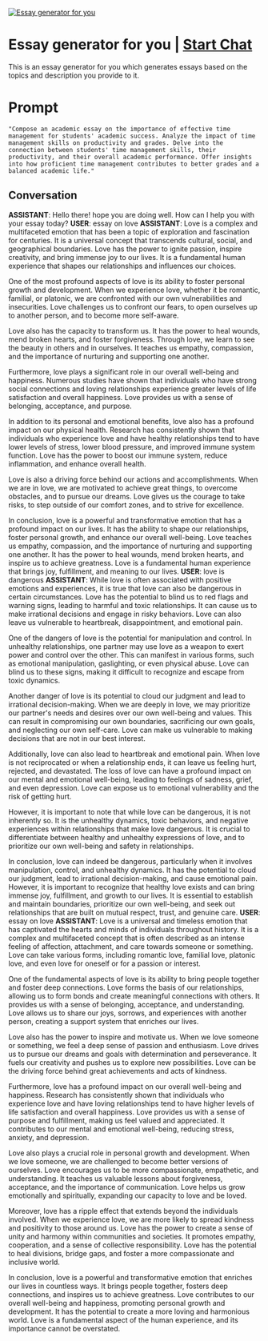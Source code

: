 
[![Essay generator for you](https://flow-prompt-covers.s3.us-west-1.amazonaws.com/icon/Flat/i3.png)](https://gptcall.net/chat.html?data=%7B%22contact%22%3A%7B%22id%22%3A%22kRKeSlaTr3W5wfRrxvN6T%22%2C%22flow%22%3Atrue%7D%7D)
# Essay generator for you | [Start Chat](https://gptcall.net/chat.html?data=%7B%22contact%22%3A%7B%22id%22%3A%22kRKeSlaTr3W5wfRrxvN6T%22%2C%22flow%22%3Atrue%7D%7D)
This is an essay generator for you which generates essays based on the topics and description you provide to it.

# Prompt

```
"Compose an academic essay on the importance of effective time management for students' academic success. Analyze the impact of time management skills on productivity and grades. Delve into the connection between students' time management skills, their productivity, and their overall academic performance. Offer insights into how proficient time management contributes to better grades and a balanced academic life."
```

## Conversation

**ASSISTANT**: Hello there! hope you are doing well. How can I help you with your essay today?
**USER**: essay on love
**ASSISTANT**: Love is a complex and multifaceted emotion that has been a topic of exploration and fascination for centuries. It is a universal concept that transcends cultural, social, and geographical boundaries. Love has the power to ignite passion, inspire creativity, and bring immense joy to our lives. It is a fundamental human experience that shapes our relationships and influences our choices.



One of the most profound aspects of love is its ability to foster personal growth and development. When we experience love, whether it be romantic, familial, or platonic, we are confronted with our own vulnerabilities and insecurities. Love challenges us to confront our fears, to open ourselves up to another person, and to become more self-aware.



Love also has the capacity to transform us. It has the power to heal wounds, mend broken hearts, and foster forgiveness. Through love, we learn to see the beauty in others and in ourselves. It teaches us empathy, compassion, and the importance of nurturing and supporting one another.



Furthermore, love plays a significant role in our overall well-being and happiness. Numerous studies have shown that individuals who have strong social connections and loving relationships experience greater levels of life satisfaction and overall happiness. Love provides us with a sense of belonging, acceptance, and purpose.



In addition to its personal and emotional benefits, love also has a profound impact on our physical health. Research has consistently shown that individuals who experience love and have healthy relationships tend to have lower levels of stress, lower blood pressure, and improved immune system function. Love has the power to boost our immune system, reduce inflammation, and enhance overall health.



Love is also a driving force behind our actions and accomplishments. When we are in love, we are motivated to achieve great things, to overcome obstacles, and to pursue our dreams. Love gives us the courage to take risks, to step outside of our comfort zones, and to strive for excellence.



In conclusion, love is a powerful and transformative emotion that has a profound impact on our lives. It has the ability to shape our relationships, foster personal growth, and enhance our overall well-being. Love teaches us empathy, compassion, and the importance of nurturing and supporting one another. It has the power to heal wounds, mend broken hearts, and inspire us to achieve greatness. Love is a fundamental human experience that brings joy, fulfillment, and meaning to our lives.
**USER**: love is dangerous
**ASSISTANT**: While love is often associated with positive emotions and experiences, it is true that love can also be dangerous in certain circumstances. Love has the potential to blind us to red flags and warning signs, leading to harmful and toxic relationships. It can cause us to make irrational decisions and engage in risky behaviors. Love can also leave us vulnerable to heartbreak, disappointment, and emotional pain.



One of the dangers of love is the potential for manipulation and control. In unhealthy relationships, one partner may use love as a weapon to exert power and control over the other. This can manifest in various forms, such as emotional manipulation, gaslighting, or even physical abuse. Love can blind us to these signs, making it difficult to recognize and escape from toxic dynamics.



Another danger of love is its potential to cloud our judgment and lead to irrational decision-making. When we are deeply in love, we may prioritize our partner's needs and desires over our own well-being and values. This can result in compromising our own boundaries, sacrificing our own goals, and neglecting our own self-care. Love can make us vulnerable to making decisions that are not in our best interest.



Additionally, love can also lead to heartbreak and emotional pain. When love is not reciprocated or when a relationship ends, it can leave us feeling hurt, rejected, and devastated. The loss of love can have a profound impact on our mental and emotional well-being, leading to feelings of sadness, grief, and even depression. Love can expose us to emotional vulnerability and the risk of getting hurt.



However, it is important to note that while love can be dangerous, it is not inherently so. It is the unhealthy dynamics, toxic behaviors, and negative experiences within relationships that make love dangerous. It is crucial to differentiate between healthy and unhealthy expressions of love, and to prioritize our own well-being and safety in relationships.



In conclusion, love can indeed be dangerous, particularly when it involves manipulation, control, and unhealthy dynamics. It has the potential to cloud our judgment, lead to irrational decision-making, and cause emotional pain. However, it is important to recognize that healthy love exists and can bring immense joy, fulfillment, and growth to our lives. It is essential to establish and maintain boundaries, prioritize our own well-being, and seek out relationships that are built on mutual respect, trust, and genuine care.
**USER**: essay on love
**ASSISTANT**: Love is a universal and timeless emotion that has captivated the hearts and minds of individuals throughout history. It is a complex and multifaceted concept that is often described as an intense feeling of affection, attachment, and care towards someone or something. Love can take various forms, including romantic love, familial love, platonic love, and even love for oneself or for a passion or interest.



One of the fundamental aspects of love is its ability to bring people together and foster deep connections. Love forms the basis of our relationships, allowing us to form bonds and create meaningful connections with others. It provides us with a sense of belonging, acceptance, and understanding. Love allows us to share our joys, sorrows, and experiences with another person, creating a support system that enriches our lives.



Love also has the power to inspire and motivate us. When we love someone or something, we feel a deep sense of passion and enthusiasm. Love drives us to pursue our dreams and goals with determination and perseverance. It fuels our creativity and pushes us to explore new possibilities. Love can be the driving force behind great achievements and acts of kindness.



Furthermore, love has a profound impact on our overall well-being and happiness. Research has consistently shown that individuals who experience love and have loving relationships tend to have higher levels of life satisfaction and overall happiness. Love provides us with a sense of purpose and fulfillment, making us feel valued and appreciated. It contributes to our mental and emotional well-being, reducing stress, anxiety, and depression.



Love also plays a crucial role in personal growth and development. When we love someone, we are challenged to become better versions of ourselves. Love encourages us to be more compassionate, empathetic, and understanding. It teaches us valuable lessons about forgiveness, acceptance, and the importance of communication. Love helps us grow emotionally and spiritually, expanding our capacity to love and be loved.



Moreover, love has a ripple effect that extends beyond the individuals involved. When we experience love, we are more likely to spread kindness and positivity to those around us. Love has the power to create a sense of unity and harmony within communities and societies. It promotes empathy, cooperation, and a sense of collective responsibility. Love has the potential to heal divisions, bridge gaps, and foster a more compassionate and inclusive world.



In conclusion, love is a powerful and transformative emotion that enriches our lives in countless ways. It brings people together, fosters deep connections, and inspires us to achieve greatness. Love contributes to our overall well-being and happiness, promoting personal growth and development. It has the potential to create a more loving and harmonious world. Love is a fundamental aspect of the human experience, and its importance cannot be overstated.



